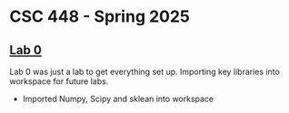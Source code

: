 # CSC 448 - Spring 2025 #
## [Lab 0](https://github.com/Pilon2020/CSC448/tree/main/Lab0)
Lab 0 was just a lab to get everything set up. Importing key libraries into workspace for future labs.  
- Imported Numpy, Scipy and sklean into workspace
